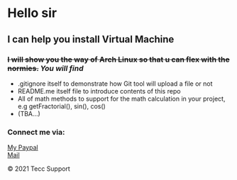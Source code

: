 # Hello sir
## I can help you install Virtual Machine
### ~~I will show you the way of Arch Linux so that u can flex with the normies.~~ _You will find_

* .gitignore itself to demonstrate how Git tool will upload a file or not
* README.me itself file to introduce contents of this repo
* All of math methods to support for the math calculation in your project, e.g getFractorial(), sin(), cos()
* (TBA...) 

### Connect me via: 
[My Paypal](https://www.paypal.com/vn/home)  
[Mail](truongminhtuan0802@gmail.com)

© 2021 Tecc Support

